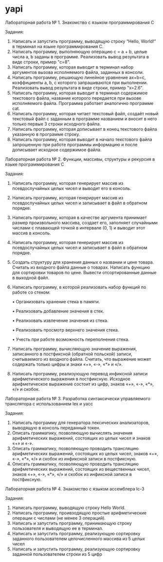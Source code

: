 # yapi
Лабораторная работа № 1. Знакомство с языком программирования C

Задания: 

1) Написать и запустить программу, выводящую строку “Hello, World!” в терминал на языке программирования C.
2) Написать программу, выполняющую операцию c = a + b, целые числа a, b заданы в программе. Реализовать вывод результата в виде строки, пример "с=8".
3) Написать программу, которая выводит в терминал набор аргументов вызова исполняемого файла, заданных в консоли.
4) Написать программу, решающую линейное уравнение ax+b=c, коэффициенты a, b, с которого запрашиваются при выполнении. Реализовать вывод результата в виде строки, пример "x=2.6".
5) Написать программу, которая выводит в терминал содержимое текстового файла, название которого передается при вызове исполняемого файла. Программа работает аналогично программе cat.
6) Написать программу, которая читает текстовый файл, создаёт новый текстовый файл с заданным в программе названием и вносит в него только первые 3 строки исходного файла.
7) Написать программу, которая дописывает в конец текстового файла указанную в программе строку.
8) Написать программу, которая выводит в начало текстового файла запрошенную при работе программы информацию и после дописывает исходное содержимое файла.

Лабораторная работа № 2. Функции, массивы, структуры и рекурсия в языке программирования C

Задания:

1) Написать программу, которая генерирует массив из псевдослучайных целых чисел и выводит его в консоль.
2) Написать программу, которая генерирует массив из псевдослучайных целых чисел и записывает в файл в обратном порядке.
3) Написать программу, которая в качестве аргумента принимает размер произвольного массива, создает его, заполняет случайными числами с плавающей точкой в интервале (0, 1) и выводит этот массив в консоль.
4) Написать программу, которая генерирует массив из псевдослучайных целых чисел и записывает в файл в обратном порядке.
5) Создать структуру для хранения данных о названии и цене товара. Считать из входного файла данные о товарах. Написать функцию для сортировки товаров по цене. Вывести отсортированные данные в выходной файл.
6) Написать программу, в которой реализовать набор функций по работе со стеком:

   • Организовать хранение стека в памяти.
   
   • Реализовать добавление значения в стек.
   
   • Реализовать извлечение значения из стека.
   
   • Реализовать просмотр верхнего значения стека.
   
   • Учесть при работе возможность переполнения стека.
   
8) Написать программу, вычисляющую значение выражения, записанного в постфиксной (обратной польской) записи, считываемого из входного файла. Считать, что выражение может содержать только цифры и знаки «+», «-», «*» и «/».
9) Написать программу, реализующую перевод инфиксной записи арифметического выражения в постфиксную. Исходное арифметическое выражение состоит из цифр, знаков «+», «-», «*», «/» и скобок.


Лабораторная работа № 3. Разработка синтаксически управляемого транслятора с использованием lex и yacc

Задания:

1) Написать программу для генератора лексических анализаторов, выводящую в консоль переданный токен.
2) Описать грамматику, позволяющую вычислять значения арифметических выражений, состоящих из целых чисел и знаков «+» и «-».
3) Описать грамматику, позволяющую проводить трансляцию арифметических выражений, состоящих из целых чисел, знаков «+», «-», «*», «/» и скобок из инфиксной записи в постфиксную.
4) Описать грамматику, позволяющую проводить трансляцию арифметических выражений, состоящих из вещественных чисел, знаков «+», «-», «*», «/» и скобок из инфиксной записи в постфиксную.

Лабораторная работа № 4. Знакомство с языком ассемблера lc-3

Задания:

1) Написать программу, выводящую строку Hello World.
2) Написать программу, проивзодящую простые арифметические операции с числами (не менее 3 операций).
3) Написать и запустить программу, принимающую строку пользователя и выводящую ее в терминал.
4) Написать и запустить программу, реализующую сортировку заданного пользователем целочисленного массива из 5 целых чисел
5) Написать и запустить программу, реализующую сортировку заданной пользователем строки из 5 цифр
